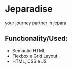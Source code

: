 
# Jeparadise

your journey partner in jepara 






## Functionality/Used:

- Semantic HTML
- Flexbox e Grid Layout 
- HTML, CSS e JS 






